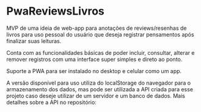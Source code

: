 # PwaReviewsLivros

MVP de uma ideia de web-app para anotações de reviews/resenhas de livros para uso pessoal do usuário que deseja registrar pensamentos após finalizar suas leituras.

Conta com as funcionalidades básicas de poder incluir, consultar, alterar e remover registros com uma interface super simples e direto ao ponto.

Suporte a PWA para ser instalado no desktop e celular como um app.

A versão disponível para uso utiliza do localStorage do navegador para o armazenamento dos dados, mas pode ser utilizada a API criada para esse projeto caso deseje utilizar de um servidor e um banco de dados. Mais detalhes sobre a API no repositório:
